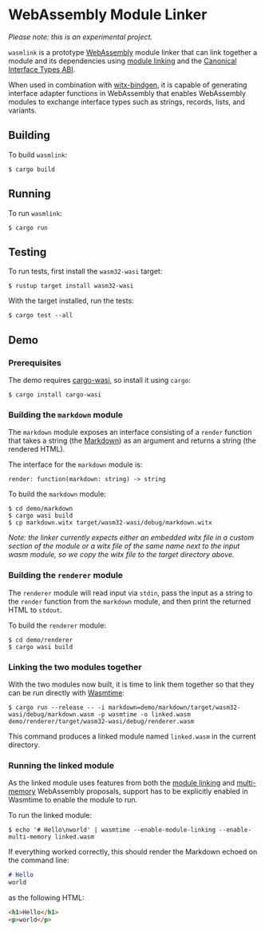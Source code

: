 # WebAssembly Module Linker

_Please note: this is an experimental project._

`wasmlink` is a prototype [WebAssembly](https://webassembly.org/) module linker that can link together a module and its dependencies using [module linking](https://github.com/WebAssembly/module-linking) and the [Canonical Interface Types ABI](https://github.com/WebAssembly/interface-types/pull/132).

When used in combination with [witx-bindgen](https://github.com/bytecodealliance/witx-bindgen), it is capable of generating interface adapter functions in WebAssembly that enables WebAssembly modules to exchange interface types such as strings, records, lists, and variants.

## Building

To build `wasmlink`:

```text
$ cargo build
```

## Running

To run `wasmlink`:

```text
$ cargo run
```

## Testing

To run tests, first install the `wasm32-wasi` target:

```text
$ rustup target install wasm32-wasi
```

With the target installed, run the tests:

```text
$ cargo test --all
```

## Demo

### Prerequisites

The demo requires [cargo-wasi](https://github.com/bytecodealliance/cargo-wasi), so install it using `cargo`:

```text
$ cargo install cargo-wasi
```

### Building the `markdown` module

The `markdown` module exposes an interface consisting of a `render` function that takes a string (the [Markdown](https://en.wikipedia.org/wiki/Markdown)) as an argument and returns a string (the rendered HTML).

The interface for the `markdown` module is:

```witx
render: function(markdown: string) -> string
```

To build the `markdown` module:

```text
$ cd demo/markdown
$ cargo wasi build
$ cp markdown.witx target/wasm32-wasi/debug/markdown.witx
```

_Note: the linker currently expects either an embedded witx file in a custom section of the module or a witx file of the same name next to the input wasm module, so we copy the witx file to the target directory above._

### Building the `renderer` module

The `renderer` module will read input via `stdin`, pass the input as a string to the `render` function from the `markdown` module, and then print the returned HTML to `stdout`.

To build the `renderer` module:

```text
$ cd demo/renderer
$ cargo wasi build
```

### Linking the two modules together

With the two modules now built, it is time to link them together so that they can be run directly with [Wasmtime](https://github.com/bytecodealliance/wasmtime):

```text
$ cargo run --release -- -i markdown=demo/markdown/target/wasm32-wasi/debug/markdown.wasm -p wasmtime -o linked.wasm demo/renderer/target/wasm32-wasi/debug/renderer.wasm
```

This command produces a linked module named `linked.wasm` in the current directory.

### Running the linked module

As the linked module uses features from both the [module linking](https://github.com/WebAssembly/module-linking) and [multi-memory](https://github.com/WebAssembly/multi-memory) WebAssembly proposals, support has to be explicitly enabled in Wasmtime to enable the module to run.

To run the linked module:

```text
$ echo '# Hello\nworld' | wasmtime --enable-module-linking --enable-multi-memory linked.wasm
```

If everything worked correctly, this should render the Markdown echoed on the command line:

```markdown
# Hello
world
```

as the following HTML:

```html
<h1>Hello</h1>
<p>world</p>
```
